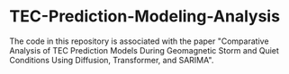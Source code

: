 # TEC-Prediction-Modeling-Analysis
The code in this repository is associated with the paper "Comparative Analysis of TEC Prediction Models During Geomagnetic Storm and Quiet Conditions Using Diffusion, Transformer, and SARIMA". 
